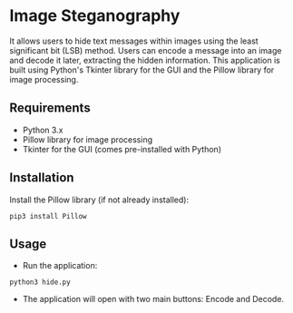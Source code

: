 # Image Steganography
It allows users to hide text messages within images using the least significant bit (LSB) method. Users can encode a message into an image and decode it later, extracting the hidden information. This application is built using Python's Tkinter library for the GUI and the Pillow library for image processing.

## Requirements
- Python 3.x
- Pillow library for image processing
- Tkinter for the GUI (comes pre-installed with Python)

## Installation

Install the Pillow library (if not already installed):
```
pip3 install Pillow
```

## Usage
- Run the application:
```
python3 hide.py
```
- The application will open with two main buttons: Encode and Decode.